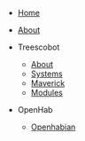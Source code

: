 - [Home](/)
- [About](/about)

- Treescobot
  - [About](/treescobot/)
  - [Systems](/treescobot/systems)
  - [Maverick](/treescobot/maverick)
  - [Modules](/treescobot/modules)

- OpenHab
  - [Openhabian](/openhabian/)

